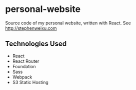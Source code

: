 # personal-website

Source code of my personal website, written with React. See http://stephenweixu.com

## Technologies Used
* React
* React Router
* Foundation
* Sass
* Webpack
* S3 Static Hosting
